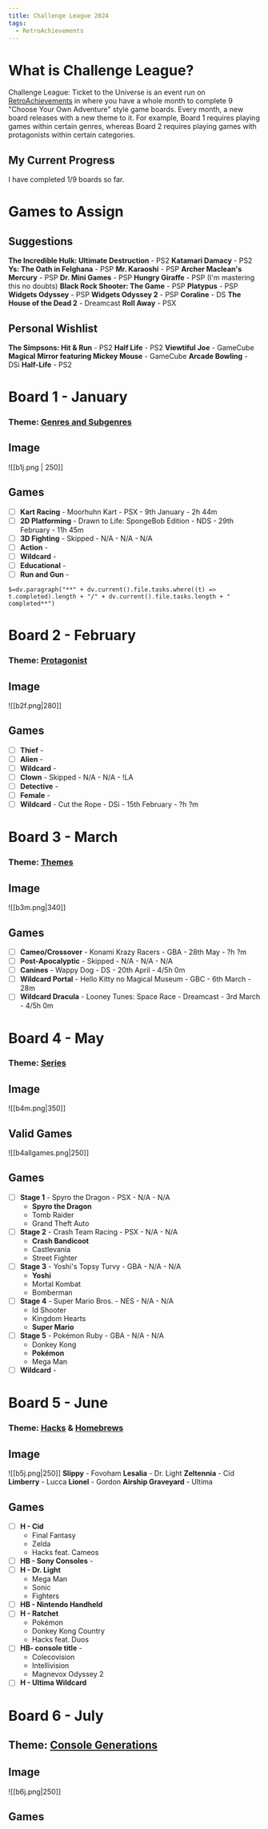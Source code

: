 ```yaml
---
title: Challenge League 2024
tags:
  - RetroAchievements
---
```

# What is Challenge League?
Challenge League: Ticket to the Universe is an event run on [RetroAchievements](https://retroachievements.org) in where you have a whole month to complete 9 "Choose Your Own Adventure" style game boards. Every month, a new board releases with a new theme to it. For example, Board 1 requires playing games within certain genres, whereas Board 2 requires playing games with protagonists within certain categories.

## My Current Progress
I have completed 1/9 boards so far.

# Games to Assign
## Suggestions
**The Incredible Hulk: Ultimate Destruction** - PS2
**Katamari Damacy** - PS2
**Ys: The Oath in Felghana** - PSP
**Mr. Karaoshi** - PSP
**Archer Maclean's Mercury** - PSP
**Dr. Mini Games** - PSP
**Hungry Giraffe** - PSP (I'm mastering this no doubts)
**Black Rock Shooter: The Game** - PSP
**Platypus** - PSP
**Widgets Odyssey** - PSP
**Widgets Odyssey 2** - PSP
**Coraline** - DS
**The House of the Dead 2** - Dreamcast
**Roll Away** - PSX

## Personal Wishlist
**The Simpsons: Hit & Run** - PS2
**Half Life** - PS2
**Viewtiful Joe** - GameCube
**Magical Mirror featuring Mickey Mouse** - GameCube
**Arcade Bowling** - DSi
**Half-Life** - PS2


# Board 1 - January
### Theme: [Genres and Subgenres](https://retroachievements.org/game/9553)
## Image

![[b1j.png | 250]]

## Games
- [ ] **Kart Racing** - Moorhuhn Kart - PSX - 9th January - 2h 44m
- [ ] **2D Platforming** - Drawn to Life: SpongeBob Edition - NDS - 29th February - 11h 45m
- [ ] **3D Fighting** - Skipped - N/A - N/A - N/A
- [ ] **Action** - 
- [ ] **Wildcard** -
- [ ] **Educational** -
- [ ] **Run and Gun** -

`$=dv.paragraph("**" + dv.current().file.tasks.where((t) => t.completed).length + "/" + dv.current().file.tasks.length + " completed**")`

# Board 2 - February
### Theme: [Protagonist](https://retroachievements.org/game/5962)
## Image

![[b2f.png|280]]

## Games
- [ ] **Thief** -
- [ ] **Alien** -
- [ ] **Wildcard** -
- [ ] **Clown** - Skipped - N/A - N/A - !LA
- [ ] **Detective** -
- [ ] **Female** -
- [ ] **Wildcard** - Cut the Rope - DSi - 15th February - ?h ?m

# Board 3 - March
### Theme: [Themes](https://retroachievements.org/game/5917)
## Image

![[b3m.png|340]]

## Games
- [ ] **Cameo/Crossover** - Konami Krazy Racers - GBA - 28th May - ?h ?m
- [ ] **Post-Apocalyptic** - Skipped - N/A - N/A - N/A
- [ ] **Canines** - Wappy Dog - DS - 20th April - 4/5h 0m
- [ ] **Wildcard Portal** - Hello Kitty no Magical Museum - GBC - 6th March - 28m
- [ ] **Wildcard Dracula** - Looney Tunes: Space Race - Dreamcast - 3rd March - 4/5h 0m

# Board 4 - May
### Theme: [Series](https://retroachievements.org/game/5771)
## Image

![[b4m.png|350]]

## Valid Games

![[b4allgames.png|250]]

## Games
- [ ] **Stage 1** - Spyro the Dragon - PSX - N/A - N/A
	- **Spyro the Dragon**
	- Tomb Raider
	- Grand Theft Auto
- [ ] **Stage 2** - Crash Team Racing - PSX - N/A - N/A
	- **Crash Bandicoot**
	- Castlevania
	- Street Fighter
- [ ] **Stage 3** - Yoshi's Topsy Turvy - GBA - N/A - N/A
	- **Yoshi**
	- Mortal Kombat
	- Bomberman 
- [ ] **Stage 4** - Super Mario Bros. - NES - N/A - N/A
	- Id Shooter
	- Kingdom Hearts
	- **Super Mario**
- [ ] **Stage 5** - Pokémon Ruby - GBA - N/A - N/A
	- Donkey Kong
	- **Pokémon**
	- Mega Man
- [ ] **Wildcard** - 

# Board 5 - June
### Theme: [Hacks](https://retroachievements.org/game/6225) & [Homebrews](https://retroachievements.org/game/2513)
## Image

![[b5j.png|250]]
**Slippy** - Fovoham
**Lesalia** - Dr. Light
**Zeltennia** - Cid 
**Limberry** - Lucca
**Lionel** - Gordon
**Airship Graveyard** - Ultima
## Games

- [ ] **H - Cid**
	- Final Fantasy
	- Zelda
	- Hacks feat. Cameos
- [ ] **HB - Sony Consoles** -
- [ ] **H - Dr. Light**
	- Mega Man
	- Sonic
	- Fighters
- [ ] **HB - Nintendo Handheld**
- [ ] **H - Ratchet**
	- Pokémon
	- Donkey Kong Country
	- Hacks feat. Duos
- [ ] **HB- console title** -
	- Colecovision
	- Intellivision
	- Magnevox Odyssey 2
- [ ] **H - Ultima Wildcard**

# Board 6 - July
## Theme: [Console Generations](https://retroachievements.org/gameList.php)
## Image

![[b6j.png|250]]

## Games
